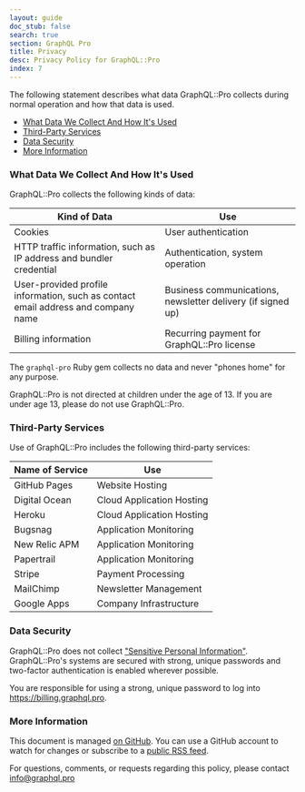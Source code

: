 ```yaml
---
layout: guide
doc_stub: false
search: true
section: GraphQL Pro
title: Privacy
desc: Privacy Policy for GraphQL::Pro
index: 7
---
```


The following statement describes what data GraphQL::Pro collects during normal operation and how that data is used.

- [What Data We Collect And How It's Used](#what-data-we-collect-and-how-its-used)
- [Third-Party Services](#third-party-services)
- [Data Security](#data-security)
- [More Information](#more-information)

### What Data We Collect And How It's Used

GraphQL::Pro collects the following kinds of data:

Kind of Data | Use
------ | -----
Cookies | User authentication
HTTP traffic information, such as IP address and bundler credential | Authentication, system operation
User-provided profile information, such as contact email address and company name | Business communications, newsletter delivery (if signed up)
Billing information | Recurring payment for GraphQL::Pro license

The `graphql-pro` Ruby gem collects no data and never "phones home" for any purpose.

GraphQL::Pro is not directed at children under the age of 13. If you are under age 13, please do not use GraphQL::Pro.

### Third-Party Services

Use of GraphQL::Pro includes the following third-party services:

Name of Service | Use
------|------
GitHub Pages | Website Hosting
Digital Ocean | Cloud Application Hosting
Heroku | Cloud Application Hosting
Bugsnag | Application Monitoring
New Relic APM | Application Monitoring
Papertrail | Application Monitoring
Stripe | Payment Processing
MailChimp | Newsletter Management
Google Apps | Company Infrastructure

### Data Security

GraphQL::Pro does not collect ["Sensitive Personal Information"](https://gdpr-info.eu/art-9-gdpr/). GraphQL::Pro's systems are secured with strong, unique passwords and two-factor authentication is enabled wherever possible.

You are responsible for using a strong, unique password to log into https://billing.graphql.pro.

### More Information

This document is managed [on GitHub](https://github.com/rmosolgo/graphql-ruby/blob/master/guides/pro/privacy.md). You can use a GitHub account to watch for changes or subscribe to a [public RSS feed](https://github.com/rmosolgo/graphql-ruby/commits/master.atom).

For questions, comments, or requests regarding this policy, please contact [info@graphql.pro](mailto:info@graphql.pro)
